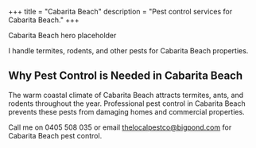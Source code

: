 +++
title = "Cabarita Beach"
description = "Pest control services for Cabarita Beach."
+++

<div class="hero">Cabarita Beach hero placeholder</div>

I handle termites, rodents, and other pests for Cabarita Beach properties.

<div class="placeholder-box"></div>

## Why Pest Control is Needed in Cabarita Beach

The warm coastal climate of Cabarita Beach attracts termites, ants, and rodents throughout the year. Professional pest control in Cabarita Beach prevents these pests from damaging homes and commercial properties.

Call me on 0405 508 035 or email thelocalpestco@bigpond.com for Cabarita Beach pest control.
